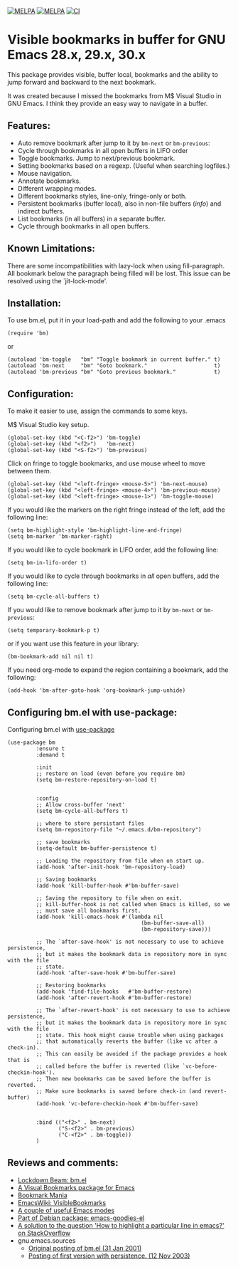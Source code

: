 [![MELPA](http://melpa.org/packages/bm-badge.svg)](http://melpa.org/#/bm)
[![MELPA](http://stable.melpa.org/packages/bm-badge.svg)](http://melpa.org/#/bm)
[![CI](https://github.com/joodland/bm/actions/workflows/test.yml/badge.svg)](https://github.com/joodland/bm/actions/workflows/test.yml)


Visible bookmarks in buffer for GNU Emacs 28.x, 29.x, 30.x
=====================

This package provides visible, buffer local, bookmarks and the ability
to jump forward and backward to the next bookmark.

It was created because I missed the bookmarks from M$ Visual Studio in
GNU Emacs. I think they provide an easy way to navigate in a buffer.


Features:
---------
* Auto remove bookmark after jump to it by `bm-next` or `bm-previous`:
* Cycle through bookmarks in all open buffers in LIFO order
* Toggle bookmarks. Jump to next/previous bookmark.
* Setting bookmarks based on a regexp. (Useful when searching logfiles.)
* Mouse navigation.
* Annotate bookmarks.
* Different wrapping modes.
* Different bookmarks styles, line-only, fringe-only or both.
* Persistent bookmarks (buffer local), also in non-file buffers (*info*) and indirect buffers.
* List bookmarks (in all buffers) in a separate buffer.
* Cycle through bookmarks in all open buffers.


Known Limitations:
------------------

There are some incompatibilities with lazy-lock when using
fill-paragraph. All bookmark below the paragraph being filled will be
lost. This issue can be resolved using the `jit-lock-mode'.


Installation:
-------------

To use bm.el, put it in your load-path and add the following to your .emacs
```emacs-lisp
(require 'bm)
```
or

```emacs-lisp
(autoload 'bm-toggle   "bm" "Toggle bookmark in current buffer." t)
(autoload 'bm-next     "bm" "Goto bookmark."                     t)
(autoload 'bm-previous "bm" "Goto previous bookmark."            t)
```

Configuration:
--------------

To make it easier to use, assign the commands to some keys.

M$ Visual Studio key setup.
```emacs-lisp
(global-set-key (kbd "<C-f2>") 'bm-toggle)
(global-set-key (kbd "<f2>")   'bm-next)
(global-set-key (kbd "<S-f2>") 'bm-previous)
```
Click on fringe to toggle bookmarks, and use mouse wheel to move between them.
```emacs-lisp
(global-set-key (kbd "<left-fringe> <mouse-5>") 'bm-next-mouse)
(global-set-key (kbd "<left-fringe> <mouse-4>") 'bm-previous-mouse)
(global-set-key (kbd "<left-fringe> <mouse-1>") 'bm-toggle-mouse)
```
If you would like the markers on the right fringe instead of the left, add the following line:
```emacs-lisp
(setq bm-highlight-style 'bm-highlight-line-and-fringe)
(setq bm-marker 'bm-marker-right)
```
If you would like to cycle bookmark in LIFO order, add the following line:
```emacs-lisp
(setq bm-in-lifo-order t)
```
If you would like to cycle through bookmarks in *all* open buffers, add the following line:
```emacs-lisp
(setq bm-cycle-all-buffers t)
```
If you would like to remove bookmark after jump to it by `bm-next` or `bm-previous`:
```emacs-lisp
(setq temporary-bookmark-p t)
```
or if you want use this feature in your library:
```emacs-lisp
(bm-bookmark-add nil nil t)
```
If you need org-mode to expand the region containing a bookmark, add the following:
```emacs-lisp
(add-hook 'bm-after-goto-hook 'org-bookmark-jump-unhide)
```


Configuring bm.el with use-package:
---------------------------------
Configuring bm.el with [use-package](https://github.com/jwiegley/use-package)
```emacs-lisp
(use-package bm
         :ensure t
         :demand t

         :init
         ;; restore on load (even before you require bm)
         (setq bm-restore-repository-on-load t)


         :config
         ;; Allow cross-buffer 'next'
         (setq bm-cycle-all-buffers t)

         ;; where to store persistant files
         (setq bm-repository-file "~/.emacs.d/bm-repository")

         ;; save bookmarks
         (setq-default bm-buffer-persistence t)

         ;; Loading the repository from file when on start up.
         (add-hook 'after-init-hook 'bm-repository-load)

         ;; Saving bookmarks
         (add-hook 'kill-buffer-hook #'bm-buffer-save)

         ;; Saving the repository to file when on exit.
         ;; kill-buffer-hook is not called when Emacs is killed, so we
         ;; must save all bookmarks first.
         (add-hook 'kill-emacs-hook #'(lambda nil
                                          (bm-buffer-save-all)
                                          (bm-repository-save)))

         ;; The `after-save-hook' is not necessary to use to achieve persistence,
         ;; but it makes the bookmark data in repository more in sync with the file
         ;; state.
         (add-hook 'after-save-hook #'bm-buffer-save)

         ;; Restoring bookmarks
         (add-hook 'find-file-hooks   #'bm-buffer-restore)
         (add-hook 'after-revert-hook #'bm-buffer-restore)

         ;; The `after-revert-hook' is not necessary to use to achieve persistence,
         ;; but it makes the bookmark data in repository more in sync with the file
         ;; state. This hook might cause trouble when using packages
         ;; that automatically reverts the buffer (like vc after a check-in).
         ;; This can easily be avoided if the package provides a hook that is
         ;; called before the buffer is reverted (like `vc-before-checkin-hook').
         ;; Then new bookmarks can be saved before the buffer is reverted.
         ;; Make sure bookmarks is saved before check-in (and revert-buffer)
         (add-hook 'vc-before-checkin-hook #'bm-buffer-save)


         :bind (("<f2>" . bm-next)
                ("S-<f2>" . bm-previous)
                ("C-<f2>" . bm-toggle))
         )
```


Reviews and comments:
--------------------

* [Lockdown Beam: bm.el](https://www.manueluberti.eu//emacs/2020/03/19/lockdown-beam-bm/)
* [A Visual Bookmarks package for Emacs](http://emacsworld.blogspot.com/2008/09/visual-bookmarks-package-for-emacs.html)
* [Bookmark Mania](http://www.emacsblog.org/2007/03/22/bookmark-mania/)
* [EmacsWiki: VisibleBookmarks](http://www.emacswiki.org/cgi-bin/wiki/VisibleBookmarks)
* [A couple of useful Emacs modes](http://codeblog.bsdninjas.co.uk/index.php?/archives/136-A-couple-of-useful-Emacs-modes.html)
* [Part of Debian package: emacs-goodies-el](http://packages.debian.org/unstable/editors/emacs-goodies-el)
* [A solution to the question 'How to highlight a particular line in emacs?' on StackOverflow](http://stackoverflow.com/questions/14454219/how-to-highlight-a-particular-line-in-emacs)
* gnu.emacs.sources
    * [Original posting of bm.el (31 Jan 2001)](http://groups.google.com/group/gnu.emacs.sources/browse_thread/thread/2ccc0ece443a81b6/d4b97c612190d0d6?fwc=1)
    * [Posting of first version with persistence. (12 Nov 2003)](http://groups.google.com/group/gnu.emacs.sources/browse_thread/thread/8f0ec0f1eff89764/cd24c441f9bc6bef?lnk=gst#cd24c441f9bc6bef)
